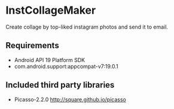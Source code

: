 InstCollageMaker
================

Create collage by top-liked instagram photos and send it to email.

## Requirements
 * Android API 19 Platform SDK
 * com.android.support:appcompat-v7:19.0.1
    
## Included third party libraries   
 * Picasso-2.2.0 http://square.github.io/picasso
